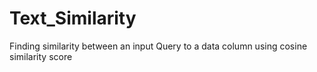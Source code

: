 # Text_Similarity
Finding similarity between an input Query to a data column using cosine similarity score
